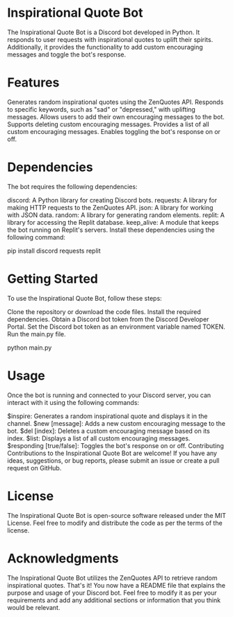 # Inspirational Quote Bot
The Inspirational Quote Bot is a Discord bot developed in Python. It responds to user requests with inspirational quotes to uplift their spirits. Additionally, it provides the functionality to add custom encouraging messages and toggle the bot's response.

# Features
Generates random inspirational quotes using the ZenQuotes API.
Responds to specific keywords, such as "sad" or "depressed," with uplifting messages.
Allows users to add their own encouraging messages to the bot.
Supports deleting custom encouraging messages.
Provides a list of all custom encouraging messages.
Enables toggling the bot's response on or off.

# Dependencies
The bot requires the following dependencies:

discord: A Python library for creating Discord bots.
requests: A library for making HTTP requests to the ZenQuotes API.
json: A library for working with JSON data.
random: A library for generating random elements.
replit: A library for accessing the Replit database.
keep_alive: A module that keeps the bot running on Replit's servers.
Install these dependencies using the following command:

pip install discord requests replit

# Getting Started
To use the Inspirational Quote Bot, follow these steps:

Clone the repository or download the code files.
Install the required dependencies.
Obtain a Discord bot token from the Discord Developer Portal.
Set the Discord bot token as an environment variable named TOKEN.
Run the main.py file.

python main.py

# Usage
Once the bot is running and connected to your Discord server, you can interact with it using the following commands:

$inspire: Generates a random inspirational quote and displays it in the channel.
$new [message]: Adds a new custom encouraging message to the bot.
$del [index]: Deletes a custom encouraging message based on its index.
$list: Displays a list of all custom encouraging messages.
$responding [true/false]: Toggles the bot's response on or off.
Contributing
Contributions to the Inspirational Quote Bot are welcome! If you have any ideas, suggestions, or bug reports, please submit an issue or create a pull request on GitHub.

# License
The Inspirational Quote Bot is open-source software released under the MIT License. Feel free to modify and distribute the code as per the terms of the license.

# Acknowledgments
The Inspirational Quote Bot utilizes the ZenQuotes API to retrieve random inspirational quotes.
That's it! You now have a README file that explains the purpose and usage of your Discord bot. Feel free to modify it as per your requirements and add any additional sections or information that you think would be relevant.
